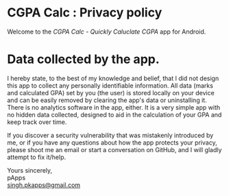 # CGPA Calc : Privacy policy
Welcome to the _CGPA Calc - Quickly Caluclate CGPA_ app for Android.



# Data collected by the app.
I hereby state, to the best of my knowledge and belief, that I did not design this app to collect any personally identifiable information. All data (marks and calculated GPA) set by you (the user) is stored locally on your device and can be easily removed by clearing the app's data or uninstalling it. There is no analytics software in the app, either. It is a very simple app with no hidden data collected, designed to aid in the calculation of your GPA and keep track over time.

If you discover a security vulnerability that was mistakenly introduced by me, or if you have any questions about how the app protects your privacy, please shoot me an email or start a conversation on GitHub, and I will gladly attempt to fix it/help.

Yours sincerely,  
pApps  
singh.pkapps@gmail.com  
